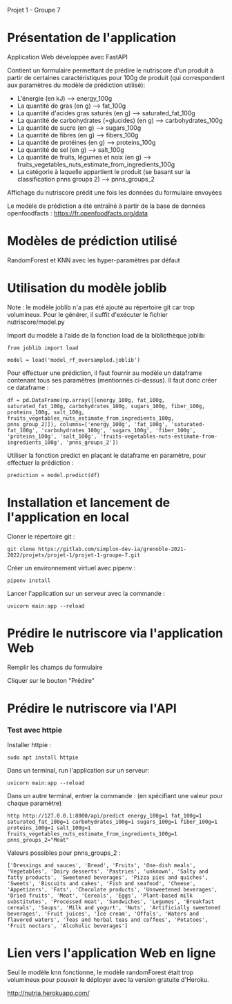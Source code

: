 Projet 1 - Groupe 7

# Présentation de l'application 

Application Web développée avec FastAPI

Contient un formulaire permettant de prédire le nutriscore d'un produit à partir de certaines caractéristiques pour 100g de produit (qui correspondent aux paramètres du modèle de prédiction utilisé):

- L'énergie (en kJ) --> energy_100g
- La quantité de gras (en g) --> fat_100g
- La quantité d'acides gras saturés (en g) --> saturated_fat_100g
- La quantité de carbohydrates (=glucides) (en g) --> carbohydrates_100g
- La quantité de sucre (en g) --> sugars_100g
- La quantité de fibres (en g) --> fibers_100g
- La quantité de protéines (en g) --> proteins_100g
- La quantité de sel (en g) --> salt_100g
- La quantité de fruits, légumes et noix (en g) --> fruits_vegetables_nuts_estimate_from_ingredients_100g
- La catégorie à laquelle appartient le produit (se basant sur la classification pnns groups 2) --> pnns_groups_2

Affichage du nutriscore prédit une fois les données du formulaire envoyées

Le modèle de prédiction a été entraîné à partir de la base de données openfoodfacts : https://fr.openfoodfacts.org/data  

# Modèles de prédiction utilisé

RandomForest et KNN avec les hyper-paramètres par défaut

# Utilisation du modèle joblib  
  
Note : le modèle joblib n'a pas été ajouté au répertoire git car trop volumineux. Pour le générer, il suffit d'exécuter le fichier nutriscore/model.py

Import du modèle à l'aide de la fonction load de la bibliothèque joblib:

`from joblib import load `

`model = load('model_rf_oversampled.joblib')`

Pour effectuer une prédiction, il faut fournir au modèle un dataframe contenant tous ses paramètres (mentionnés ci-dessus).
Il faut donc créer ce dataframe :

`df = pd.DataFrame(np.array([[energy_100g, fat_100g, saturated_fat_100g, carbohydrates_100g, sugars_100g, fiber_100g, proteins_100g, salt_100g, fruits_vegetables_nuts_estimate_from_ingredients_100g, pnns_group_2]]),
                         columns=['energy_100g', 'fat_100g', 'saturated-fat_100g', 'carbohydrates_100g', 'sugars_100g', 'fiber_100g', 'proteins_100g', 'salt_100g', 'fruits-vegetables-nuts-estimate-from-ingredients_100g', 'pnns_groups_2'])`

Utiliser la fonction predict en plaçant le dataframe en paramètre, pour effectuer la prédiction :

`prediction = model.predict(df)`

# Installation et lancement de l'application en local

Cloner le répertoire git : 

`git clone https://gitlab.com/simplon-dev-ia/grenoble-2021-2022/projets/projet-1/projet-1-groupe-7.git`

Créer un environnement virtuel avec pipenv : 

`pipenv install`

Lancer l'application sur un serveur avec la commande : 

`uvicorn main:app --reload`

# Prédire le nutriscore via l'application Web

Remplir les champs du formulaire

Cliquer sur le bouton "Prédire"

# Prédire le nutriscore via l'API

### Test avec httpie

Installer httpie : 

`sudo apt install httpie`

Dans un terminal, run l'application sur un serveur: 

`uvicorn main:app --reload`

Dans un autre terminal, entrer la commande : (en spécifiant une valeur pour chaque paramètre)

`http http://127.0.0.1:8000/api/predict energy_100g=1 fat_100g=1 saturated_fat_100g=1 carbohydrates_100g=1 sugars_100g=1 fiber_100g=1 proteins_100g=1 salt_100g=1 fruits_vegetables_nuts_estimate_from_ingredients_100g=1 pnns_groups_2="Meat"`

Valeurs possibles pour pnns_groups_2 :

`['Dressings and sauces', 'Bread', 'Fruits', 'One-dish meals',
       'Vegetables', 'Dairy desserts', 'Pastries', 'unknown',
       'Salty and fatty products', 'Sweetened beverages',
       'Pizza pies and quiches', 'Sweets', 'Biscuits and cakes',
       'Fish and seafood', 'Cheese', 'Appetizers', 'Fats',
       'Chocolate products', 'Unsweetened beverages', 'Dried fruits',
       'Meat', 'Cereals', 'Eggs', 'Plant-based milk substitutes',
       'Processed meat', 'Sandwiches', 'Legumes', 'Breakfast cereals',
       'Soups', 'Milk and yogurt', 'Nuts',
       'Artificially sweetened beverages', 'Fruit juices', 'Ice cream',
       'Offals', 'Waters and flavored waters',
       'Teas and herbal teas and coffees', 'Potatoes', 'Fruit nectars',
       'Alcoholic beverages']`

# Lien vers l'application Web en ligne

Seul le modèle knn fonctionne, le modèle randomForest était trop volumineux pour pouvoir le déployer avec la version gratuite d'Heroku.

http://nutria.herokuapp.com/










